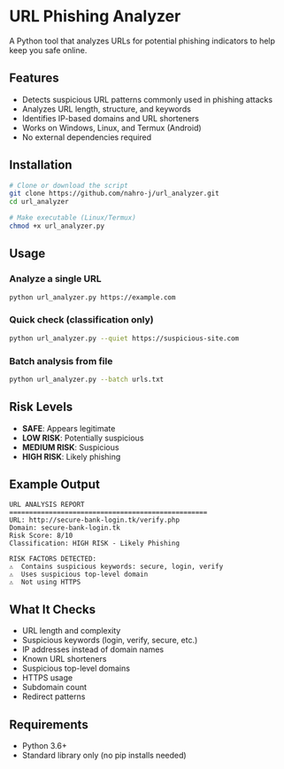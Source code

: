 # URL Phishing Analyzer

A Python tool that analyzes URLs for potential phishing indicators to help keep you safe online.

## Features

- Detects suspicious URL patterns commonly used in phishing attacks
- Analyzes URL length, structure, and keywords
- Identifies IP-based domains and URL shorteners
- Works on Windows, Linux, and Termux (Android)
- No external dependencies required

## Installation

```bash
# Clone or download the script
git clone https://github.com/nahro-j/url_analyzer.git
cd url_analyzer

# Make executable (Linux/Termux)
chmod +x url_analyzer.py
```

## Usage

### Analyze a single URL
```bash
python url_analyzer.py https://example.com
```

### Quick check (classification only)
```bash
python url_analyzer.py --quiet https://suspicious-site.com
```

### Batch analysis from file
```bash
python url_analyzer.py --batch urls.txt
```

## Risk Levels

- **SAFE**: Appears legitimate
- **LOW RISK**: Potentially suspicious  
- **MEDIUM RISK**: Suspicious
- **HIGH RISK**: Likely phishing

## Example Output

```
URL ANALYSIS REPORT
==================================================
URL: http://secure-bank-login.tk/verify.php
Domain: secure-bank-login.tk
Risk Score: 8/10
Classification: HIGH RISK - Likely Phishing

RISK FACTORS DETECTED:
⚠️  Contains suspicious keywords: secure, login, verify
⚠️  Uses suspicious top-level domain
⚠️  Not using HTTPS
```

## What It Checks

- URL length and complexity
- Suspicious keywords (login, verify, secure, etc.)
- IP addresses instead of domain names
- Known URL shorteners
- Suspicious top-level domains
- HTTPS usage
- Subdomain count
- Redirect patterns

## Requirements

- Python 3.6+
- Standard library only (no pip installs needed)
